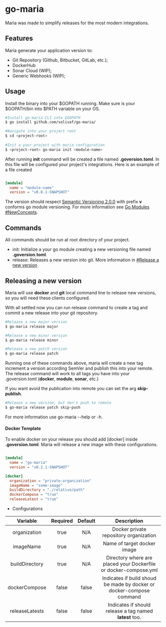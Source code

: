 # go-maria
Maria was made to simplify releases for the most modern integrations.

## Features
Maria generate your application version to: 
- Git Repository (Github, Bitbucket, GitLab, etc.); 
- DockerHub
- Sonar Cloud (WIP);
- Generic Webhooks (WIP);

## Usage
Install the binary into your $GOPATH running. Make sure is your $GOPATH/bin into $PATH variable on your OS.
```bash
#Install go-maria CLI into $GOPATH
$ go install github.com/solivaf/go-maria/

#Navigate into your project root
$ cd <project-root>
 
#Init a your project with maria configuration
$ <project-root> go-maria init <module-name>
```

After running **init** command will be created a file named **.goversion.toml**. 
In this file will be configured your project's integrations. Here is an example of a file created

```toml

[module]
  name = "module-name"
  version = "v0.0.1-SNAPSHOT"

```

The version should respect [Semantic Versioning 2.0.0](https://semver.org/) with prefix **v** conforms 
go module versioning. For more information see [Go Modules #NewConcepts](https://github.com/golang/go/wiki/Modules#new-concepts).

## Commands
All commands should be run at root directory of your project.

- init: Initialize a your go module creating a new versioning file named **.goversion.toml**.
- release: Releases a new version into git. More information in [#Release a new version](#release)

## Releasing a new version
Maria will use **docker** and **git** local command line to release new versions, so you will need these clients configured.

With all settled now you can run release command to create a tag and commit a new release into your git repository.

```bash
#Release a new major version
$ go-maria release major

#Release a new minor version
$ go-maria release minor

#Release a new patch version
$ go-maria release patch
```

Running one of these commands above, maria will create a new tag increment a version according SemVer and publish this 
into your remote. The release command will work to all tags you have into your .goversion.toml (**docker**, **module**, **sonar**, etc.) 

If you want avoid the publication into remote you can set the arg **skip-publish**.

```bash
#Release a new version, but don't push to remote
$ go-maria release patch skip-push
```

For more information use go-maria --help or -h.


#### Docker Template
To enable docker on your release you should add [docker] inside **.goversion.toml**. 
Maria will release a new image with these configurations.

```toml

[module]
  name = "go-maria"
  version = "v0.2.1-SNAPSHOT"

[docker]
  organization = "private-organization"
  imageName = "some-image"
  buildDirectory = "./relative/path"
  dockerCompose = "true"
  releaseLatest = "true"
```
- Configurations

| Variable | Required | Default | Description |
|:---------:|:---------:|:--------:|:------------:|
| organization | true | N/A | Docker private repository organization |
| imageName | true | N/A | Name of target docker image |
| buildDirectory | true | N/A | Directory where are placed your Dockerfile or docker-compose.yml |
| dockerCompose | false | false | Indicates if build shoud be made by docker or docker-compose command |
| releaseLatests | false | false | Indicates if should release a tag named **latest** too. |

 